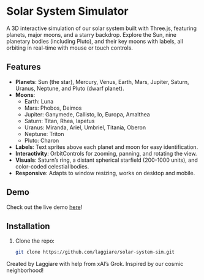# Solar System Simulator

A 3D interactive simulation of our solar system built with Three.js, featuring planets, major moons, and a starry backdrop. Explore the Sun, nine planetary bodies (including Pluto), and their key moons with labels, all orbiting in real-time with mouse or touch controls.

## Features
- **Planets**: Sun (the star), Mercury, Venus, Earth, Mars, Jupiter, Saturn, Uranus, Neptune, and Pluto (dwarf planet).
- **Moons**:
  - Earth: Luna
  - Mars: Phobos, Deimos
  - Jupiter: Ganymede, Callisto, Io, Europa, Amalthea
  - Saturn: Titan, Rhea, Iapetus
  - Uranus: Miranda, Ariel, Umbriel, Titania, Oberon
  - Neptune: Triton
  - Pluto: Charon
- **Labels**: Text sprites above each planet and moon for easy identification.
- **Interactivity**: OrbitControls for zooming, panning, and rotating the view.
- **Visuals**: Saturn’s ring, a distant spherical starfield (200-1000 units), and color-coded celestial bodies.
- **Responsive**: Adapts to window resizing, works on desktop and mobile.

## Demo
Check out the live demo [here](https://laggiare.github.io/solar-system-sim/)!

## Installation
1. Clone the repo:
   ```bash
   git clone https://github.com/laggiare/solar-system-sim.git

Created by Laggiare with help from xAI’s Grok. Inspired by our cosmic neighborhood!